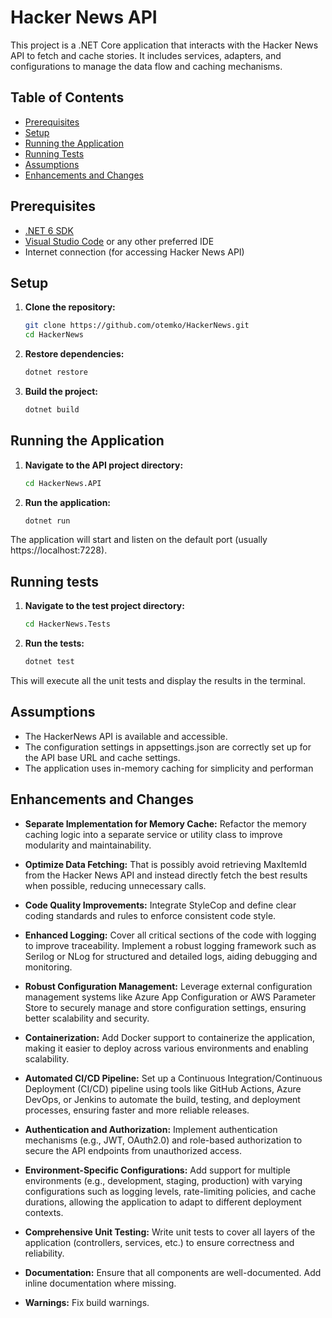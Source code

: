 # Hacker News API

This project is a .NET Core application that interacts with the Hacker News API to fetch and cache stories. It includes services, adapters, and configurations to manage the data flow and caching mechanisms.

## Table of Contents

- [Prerequisites](#prerequisites)
- [Setup](#setup)
- [Running the Application](#running-the-application)
- [Running Tests](#running-tests)
- [Assumptions](#assumptions)
- [Enhancements and Changes](#enhancements-and-changes)

## Prerequisites

- [.NET 6 SDK](https://dotnet.microsoft.com/download/dotnet/6.0)
- [Visual Studio Code](https://code.visualstudio.com/) or any other preferred IDE
- Internet connection (for accessing Hacker News API)

## Setup

1. **Clone the repository:**

   ```sh
   git clone https://github.com/otemko/HackerNews.git
   cd HackerNews

2. **Restore dependencies:**

    ```sh
    dotnet restore

3. **Build the project:**

    ```sh
    dotnet build

## Running the Application

1. **Navigate to the API project directory:**

    ```sh
    cd HackerNews.API

2. **Run the application:**

    ```sh
    dotnet run

The application will start and listen on the default port (usually https://localhost:7228).

## Running tests

1. **Navigate to the test project directory:**
    ```sh
    cd HackerNews.Tests

2. **Run the tests:**
    ```sh
    dotnet test

This will execute all the unit tests and display the results in the terminal.

## Assumptions

* The HackerNews API is available and accessible.
* The configuration settings in appsettings.json are correctly set up for the API base URL and cache settings.
* The application uses in-memory caching for simplicity and performan

## Enhancements and Changes

- **Separate Implementation for Memory Cache:** Refactor the memory caching logic into a separate service or utility class to improve modularity and maintainability.

* **Optimize Data Fetching:** That is possibly avoid retrieving MaxItemId from the Hacker News API and instead directly fetch the best results when possible, reducing unnecessary calls.

* **Code Quality Improvements:** Integrate StyleCop and define clear coding standards and rules to enforce consistent code style.

* **Enhanced Logging:** Cover all critical sections of the code with logging to improve traceability. Implement a robust logging framework such as Serilog or NLog for structured and detailed logs, aiding debugging and monitoring.
* **Robust Configuration Management:** Leverage external configuration management systems like Azure App Configuration or AWS Parameter Store to securely manage and store configuration settings, ensuring better scalability and security.

* **Containerization:** Add Docker support to containerize the application, making it easier to deploy across various environments and enabling scalability.

* **Automated CI/CD Pipeline:** Set up a Continuous Integration/Continuous Deployment (CI/CD) pipeline using tools like GitHub Actions, Azure DevOps, or Jenkins to automate the build, testing, and deployment processes, ensuring faster and more reliable releases.

* **Authentication and Authorization:** Implement authentication mechanisms (e.g., JWT, OAuth2.0) and role-based authorization to secure the API endpoints from unauthorized access.

* **Environment-Specific Configurations:** Add support for multiple environments (e.g., development, staging, production) with varying configurations such as logging levels, rate-limiting policies, and cache durations, allowing the application to adapt to different deployment contexts.

* **Comprehensive Unit Testing:** Write unit tests to cover all layers of the application (controllers, services, etc.) to ensure correctness and reliability.

* **Documentation:** Ensure that all components are well-documented. Add inline documentation where missing.

* **Warnings:** Fix build warnings.

    
